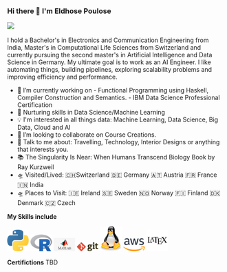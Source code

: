 ### Hi there 👋 I'm Eldhose Poulose

![](https://komarev.com/ghpvc/?username=eldhosepoulose&color=blue)


I hold a Bachelor's in Electronics and Communication Engineering from India, Master's in Computational Life Sciences from Switzerland and currently pursuing the second master's in Artificial Intelligence and Data Science in Germany. My ultimate goal is to work as an AI Engineer. I like automating things, building pipelines, exploring scalability problems and improving efficiency and performance.

- 🔭 I’m currently working on 
                      - Functional Programming using Haskell, Compiler Construction and Semantics.
                      - IBM Data Science Professional Certification
- 🌱 Nurturing skills in Data Science/Machine Learning
- 💡 I'm interested in all things data: Machine Learning, Data Science, Big Data, Cloud and AI
- 👯 I’m looking to collaborate on Course Creations.
- 💬 Talk to me about: Travelling, Technology, Interior Designs or anything that interests you.
- 📚 The Singularity Is Near: When Humans Transcend Biology Book by Ray Kurzweil
- 🛸 Visited/Lived: 🇨🇭Switzerland 🇩🇪 Germany 🇦🇹 Austria 🇫🇷 France 🇮🇳 India
- 🛸 Places to Visit: 🇮🇪 Ireland 🇸🇪 Sweden 🇳🇴 Norway 🇫🇮 Finland 🇩🇰 Denmark 🇨🇿 Czech 

**My Skills include**

<img src= "python.svg" width= "50"> <img src= "Rlogo.svg" width= "50"> <img src= "matlab.svg.jpg" width= "50"> <img src= "git.svg" width= "50"> <img src= "linux-tux.svg" width= "50"> <img src= "aws.svg" width= "50"> <img src= "latex.svg" width= "50">


**Certifictions**
TBD




<!--
**EldhosePoulose/eldhosepoulose** is a ✨ _special_ ✨ repository because its `README.md` (this file) appears on your GitHub profile.

      
